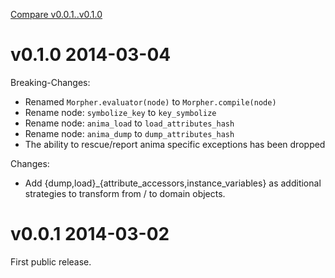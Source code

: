 [Compare v0.0.1..v0.1.0](https://github.com/mbj/morpher/compare/v0.0.1...v0.1.0)

# v0.1.0 2014-03-04

Breaking-Changes:

* Renamed `Morpher.evaluator(node)` to `Morpher.compile(node)`
* Rename node: `symbolize_key` to `key_symbolize`
* Rename node: `anima_load` to `load_attributes_hash`
* Rename node: `anima_dump` to `dump_attributes_hash`
* The ability to rescue/report anima specific exceptions has been dropped

Changes:

* Add {dump,load}_{attribute_accessors,instance_variables} as additional strategies to
  transform from / to domain objects.

# v0.0.1 2014-03-02

First public release.

